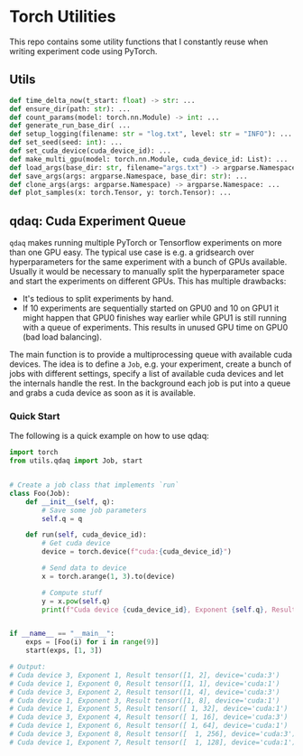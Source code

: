 # Torch Utilities

This repo contains some utility functions that I constantly reuse when writing experiment code using PyTorch. 

## Utils

```python
def time_delta_now(t_start: float) -> str: ...
def ensure_dir(path: str): ...
def count_params(model: torch.nn.Module) -> int: ...
def generate_run_base_dir( ...
def setup_logging(filename: str = "log.txt", level: str = "INFO"): ...
def set_seed(seed: int): ...
def set_cuda_device(cuda_device_id): ...
def make_multi_gpu(model: torch.nn.Module, cuda_device_id: List): ...
def load_args(base_dir: str, filename="args.txt") -> argparse.Namespace: ...
def save_args(args: argparse.Namespace, base_dir: str): ...
def clone_args(args: argparse.Namespace) -> argparse.Namespace: ...
def plot_samples(x: torch.Tensor, y: torch.Tensor): ...
```

## qdaq: Cuda Experiment Queue

`qdaq` makes running multiple PyTorch or Tensorflow experiments on more than one GPU easy.
The typical use case is e.g. a gridsearch over hyperparameters for the same experiment with a bunch of GPUs available. Usually it would be necessary to manually split the hyperparameter space and start the experiments on different GPUs. This has multiple drawbacks:

- It's tedious to split experiments by hand.
- If 10 experiments are sequentially started on GPU0 and 10 on GPU1 it might happen that GPU0 finishes way earlier while GPU1 is still running with a queue of experiments. This results in unused GPU time on GPU0 (bad load balancing).

The main function is to provide a multiprocessing queue with available cuda devices. The idea is to define a `Job`, e.g. your experiment, create a bunch of jobs with different settings, specify a list of available cuda devices and let the internals handle the rest. In the background each job is put into a queue and grabs a cuda device as soon as it is available.

### Quick Start

The following is a quick example on how to use qdaq:

```python
import torch
from utils.qdaq import Job, start


# Create a job class that implements `run`
class Foo(Job):
    def __init__(self, q):
        # Save some job parameters
        self.q = q

    def run(self, cuda_device_id):
        # Get cuda device
        device = torch.device(f"cuda:{cuda_device_id}")

        # Send data to device
        x = torch.arange(1, 3).to(device)

        # Compute stuff
        y = x.pow(self.q)
        print(f"Cuda device {cuda_device_id}, Exponent {self.q}, Result {y}")


if __name__ == "__main__":
    exps = [Foo(i) for i in range(9)]
    start(exps, [1, 3])

# Output:
# Cuda device 3, Exponent 1, Result tensor([1, 2], device='cuda:3')
# Cuda device 1, Exponent 0, Result tensor([1, 1], device='cuda:1')
# Cuda device 3, Exponent 2, Result tensor([1, 4], device='cuda:3')
# Cuda device 1, Exponent 3, Result tensor([1, 8], device='cuda:1')
# Cuda device 1, Exponent 5, Result tensor([ 1, 32], device='cuda:1')
# Cuda device 3, Exponent 4, Result tensor([ 1, 16], device='cuda:3')
# Cuda device 1, Exponent 6, Result tensor([ 1, 64], device='cuda:1')
# Cuda device 3, Exponent 8, Result tensor([  1, 256], device='cuda:3')
# Cuda device 1, Exponent 7, Result tensor([  1, 128], device='cuda:1')
```
